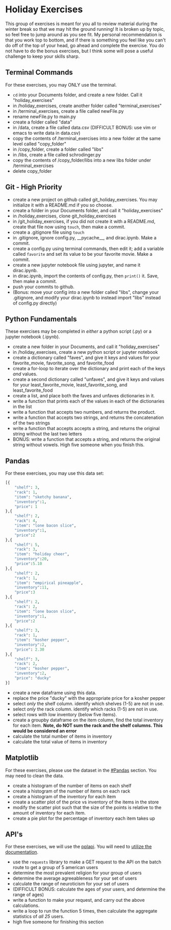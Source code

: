# Holiday Exercises

This group of exercises is meant for you all to review material during the winter break so that we may hit the ground running! It is broken up by topic, so feel free to jump around as you see fit. My personal recommendation is that you work top to bottom, and if there is something you feel like you can't do off of the top of your head, go ahead and complete the exercise. You do not have to do the bonus exercises, but I think some will pose a useful challenge to keep your skills sharp.

## Terminal Commands

For these exercises, you may ONLY use the terminal.

- `cd` into your Documents folder, and create a new folder. Call it "holiday_exercises"
- in /holiday_exercises, create another folder called "terminal_exercises"
- in /terminal_exercises, create a file called newFile.py
- rename newFile.py to main.py 
- create a folder called "data"
- in /data, create a file called data.csv (DIFFICULT BONUS: use vim or emacs to write data in data.csv)
- copy the contents of /terminal_exercises into a new folder at the same level called "copy_folder"
- in /copy_folder, create a folder called "libs"
- in /libs, create a file called schrodinger.py
- copy the contents of /copy_folder/libs into a new libs folder under /terminal_exercises
- delete copy_folder


## Git - High Priority

- create a new project on github called git_holiday_exercises. You may initialize it with a README.md if you so choose.
- create a folder in your Documents folder, and call it "holiday_exercises"
- in /holiday_exercises, clone git_holiday_exercises
- in /git_holiday_exercises, if you did not create it with a README.md, create that file now using `touch`, then make a commit.
- create a .gitignore file using `touch`
- in .gitignore, ignore config.py, \_\_pycache\_\_, and dirac.ipynb. Make a commit.
- create a config.py using terminal commands, then edit it; add a variable called `favorite` and set its value to be your favorite movie. Make a commit.
- create a new jupyter notebook file using jupyter, and name it dirac.ipynb. 
- in dirac.ipynb, import the contents of config.py, then `print()` it. Save, then make a commit.
- push your commits to github.
- (Bonus: move your config into a new folder called "libs", change your .gitignore, and modify your dirac.ipynb to instead import "libs" instead of config.py directly)

## Python Fundamentals

These exercises may be completed in _either_ a python script (.py) or a jupyter notebook (.ipynb).

- create a new folder in your Documents, and call it "holiday_exercises"
- in /holiday_exercises, create a new python script or jupyter notebook
- create a dictionary called "faves", and give it keys and values for your favorite_movie, favorite_song, and favorite_food
- create a for-loop to iterate over the dictionary and print each of the keys *and* values. 
- create a second dictionary called "unfaves", and give it keys and values for your least_favorite_movie, least_favorite_song, and least_favorite_food
- create a list, and place both the faves and unfaves dictionaries in it.
- write a function that prints each of the values in each of the dictionaries in the list
- write a function that accepts two numbers, and returns the product.
- write a function that accepts two strings, and returns the concatenation of the two strings
- write a function that accepts accepts a string, and returns the original string without the last two letters
- BONUS: write a function that accepts a string, and returns the original string without vowels. High five someone when you finish this.


## Pandas

For these exercises, you may use this data set: 
```python
[{
    "shelf": 3,
    "rack": 1,
    "item": "sketchy banana",
    "inventory":1,
    "price": 1
},{
    "shelf": 2,
    "rack": 4,
    "item": "lone bacon slice",
    "inventory":1,
    "price":2
},{
    "shelf": 5,
    "rack": 3,
    "item": "holiday cheer",
    "inventory":20,
    "price":5.10
},{
    "shelf": 2,
    "rack": 1,
    "item": "empirical pineapple",
    "inventory":11,
    "price":3
},{
    "shelf": 2,
    "rack": 2,
    "item": "lone bacon slice",
    "inventory":1,
    "price":2  
},{
    "shelf": 3,
    "rack": 1,
    "item": "kosher pepper",
    "inventory":2,
    "price": 2.30
},{
    "shelf": 3,
    "rack": 2,
    "item": "kosher pepper",
    "inventory":2,
    "price": "ducky"
}]
```

- create a new dataframe using this data.
- replace the price "ducky" with the appropriate price for a kosher pepper
- select *only* the shelf column. identify which shelves (1-5) are not in use. 
- select *only* the rack column. identify which racks (1-5) are not in use.
- select rows with low inventory (below five items).
- create a groupby dataframe on the item column, find the total inventory for each item. **Note, do NOT sum the rack and the shelf columns. This would be considered an error**  
- calculate the total number of items in inventory
- calculate the total value of items in inventory



## Matplotlib

For these exercises, please use the dataset in the [#Pandas](#Pandas) section. You may need to clean the data.

- create a histogram of the number of items on each shelf
- create a histogram of the number of items on each rack
- create a histogram of the inventory for each item
- create a scatter plot of the price vs inventory of the items in the store
- modify the scatter plot such that the size of the points is relative to the amount of inventory for each item.
- create a pie plot for the percentage of inventory each item takes up

## API's

For these exercises, we will use the [pplapi](pplapi.com). You will need to [utilize the documentation](http://pplapi.com/docs/learn/api_by_example.html).

- use the  `requests` library to make a GET request to the API on the batch route to get a group of 5 american users
- determine the most prevalent religion for your group of users
- determine the average agreeableness for your set of users
- calculate the range of neuroticism for your set of users
- (DIFFICULT BONUS: calculate the ages of your users, and determine the range of ages)
- write a function to make your request, and carry out the above calculations.
- write a loop to run the function 5 times, then calculate the aggregate statistics of _all 25_ users. 
- high five someone for finishing this section


